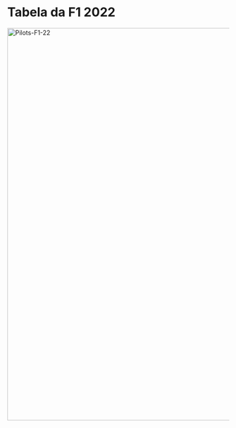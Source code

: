 # Tabela da F1 2022


<img width="892" alt="Pilots-F1-22" src="https://user-images.githubusercontent.com/87070813/191124061-7ae29f9d-b19e-4de4-b869-96d8c05e9beb.png">
